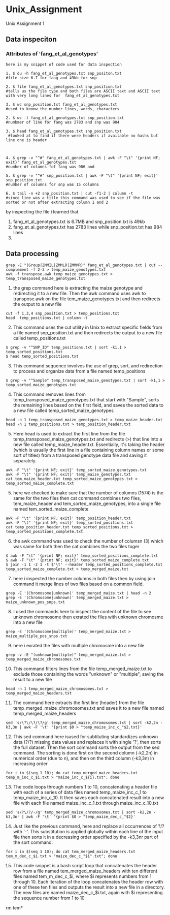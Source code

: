 # Unix_Assignment
Unix Assignment 1
## Data inspeciton
### Attributes of 'fang_et_al_genotypes'
```
here is my snippet of code used for data inspection
```
```
1. $ du -h fang_et_al_genotypes.txt snp_positon.txt
#file size 6.7 for fang and 49kb for snp

2. $ file fang_et_al_genotypes.txt snp_position.txt
#tells us the file type and both files are ASCII text and ASCII text with very long lines for  fang_et_al_genotypes.txt

3. $ wc snp_position.txt fang_et_al_genotypes.txt
#used to knonw the number lines, words, characters
     
2. $ wc -l fang_et_al_genotypes.txt snp_position.txt
#numbmer of line for fang was 2783 and snp was 984

3. $ head fang_et_al_genotypes.txt snp_position.txt
 #looked at to find if there were headers if available no hashs but line one is header 



4. $ grep -v "^#" fang_et_al_genotypes.txt | awk -F "\t" '{print NF; exit}' fang_et_al_genotypes.txt
#number of columns fof fang was 986 and 

5. $ grep -v "^#" snp_position.txt | awk -F "\t" '{print NF; exit}' snp_position.txt
#number of columns for snp was 15 columns

6. $ tail -n +2 snp_position.txt | cut -f1-2 | column -t
#since line was a title this command was used to see if the file was sorted or not after extracting column 1 and 2

```
by inspecting the file i learned that 
1. fang_et_al_genotypes.txt is 6.7MB and snp_position.txt is 49kb
2. fang_et_al_genotypes.txt has 2783 lines while  snp_position.txt has 984 lines
3. 

## Data processing
```
grep -E "(Group|ZMMIL|ZMMLR|ZMMMR)" fang_et_al_genotypes.txt | cut --complement -f 2-3 > temp_maize_genotypes.txt
awk -f transpose.awk temp_maize_genotypes.txt > temp_transposed_maize_genotypes.txt
```

1. the grep command here is extracting the maize genotype and redirecting it to a new file. Then the awk command uses awk to transpose.awk on the file tem_maize_genotypes.txt and then redirects the output to a new file 

```
cut -f 1,3,4 snp_position.txt > temp_positions.txt
head  temp_positions.txt | column -t 
```
2. This command uses the cut utility in Unix to extract specific fields from a file named snp_position.txt and then redirects the output to a new file called temp_positions.txt

 ```
$ grep -v "^SNP_ID" temp_positions.txt | sort -k1,1 > temp_sorted_positions.txt
$ head temp_sorted_positions.txt
 ```
3. This command sequence involves the use of grep, sort, and redirection to process and organize data from a file named temp_positions

```
$ grep -v "^Sample" temp_transposed_maize_genotypes.txt | sort -k1,1 > temp_sorted_maize_genotypes.txt
```
4. This command removes lines from temp_transposed_maize_genotypes.txt that start with "Sample", sorts the remaining lines based on the first field, and saves the sorted data to a new file called temp_sorted_maize_genotypes

```
head -n 1 temp_transposed_maize_genotypes.txt > temp_maize_header.txt
head -n 1 temp_positions.txt > temp_position_header.txt

```
5. Here head is used to extract the first line from the file temp_transposed_maize_genotypes.txt and redirects (>) that line into a new file called temp_maize_header.txt. Essentially, it's taking the header (which is usually the first line in a file containing column names or some sort of titles) from a transposed genotype data file and saving it separately. 
```
awk -F "\t" '{print NF; exit}' temp_sorted_maize_genotypes.txt
awk -F "\t" '{print NF; exit}' temp_maize_genotypes.txt
cat tem_maize_header.txt temp_sorted_maize_genotypes.txt > temp_sorted_maize_complete.txt

```
5. here we checked to make sure that the number of columns (1574) is the same for the two files then cat command combines two files, tem_maize_header and tem_sorted_maize_genotypes, into a single file named tem_sorted_maize_complete

```
awk -F "\t" '{print NF; exit}' temp_position_header.txt
awk -F "\t" '{print NF; exit}' temp_sorted_positions.txt
cat temp_position_header.txt temp_sorted_positions.txt > temp_sorted_positions_complete.txt

```
6. the awk command was used to check the number of columsn (3) which was same for both then the cat combines the two files toger

```
$ awk -F "\t" '{print NF; exit}' temp_sorted_positions_complete.txt
$ awk -F "\t" '{print NF; exit}' temp_sorted_maize_complete.txt
$ join -1 1 -2 1 -t $'\t' --header temp_sorted_positions_complete.txt temp_sorted_maize_complete.txt > temp_merged_maize.txt
```
7. here i inspected the number columns in both files then by using join command it merge lines of two files based on a common field.

```
grep -E '(Chromosome|unknown)' temp_merged_maize.txt | head -n 2
grep -E '(Chromosome|unknown)' temp_merged_maize.txt > maize_unknown_pos_snps.txt
```
8. I used the commands here to inspect the content of the file to see unknown chromosome then exrated the files with unknown chromosme into a new file

```
grep -E '(Chromosome|multiple)' temp_merged_maize.txt > maize_multiple_pos_snps.txt
```
9. here i exrated the files with multiple chromosme into a new file

```
grep -v -E "(unknown|multiple)" temp_merged_maize.txt > temp_merged_maize_chromosomes.txt
```
10. This command filters lines from the file temp_merged_maize.txt to exclude those containing the words "unknown" or "multiple", saving the result to a new file

```
head -n 1 temp_merged_maize_chromosomes.txt > temp_merged_maize_headers.txt
```
11. The command here extracts the first line (header) from the file temp_merged_maize_chromosomes.txt and saves it to a new file named temp_merged_maize_headers

```
sed 's/\?\/\?/\?/g' temp_merged_maize_chromosomes.txt | sort -k2,2n -k3,3n | awk -F '\t' '{print $0 > "temp_maize_inc_c_"$2.txt}'
```
12. This sed command here isused for subtituting standardizes unknown data (?/?) missing data values and replaces it with single '?', then sorts the full dataset. Then the sort command sorts the output from the sed command. The sorting is done first on the second column (-k2,2n) in numerical order (due to n), and then on the third column (-k3,3n) in increasing order

```
for i in $(seq 1 10); do cat temp_merged_maize_headers.txt temp_m_inc_c_$i.txt > "maize_inc_c_${i}.txt"; done
```
13. The code loops through numbers 1 to 10, concatenating a header file with each of a series of data files named temp_maize_inc_c_1 to temp_maize_inc_c_10. It then saves each concatenated result into a new file with each file named maize_inc_c_1.txt through maize_inc_c_10.txt

```
sed 's/?\/?/-/g' temp_merged_maize_chromosomes.txt | sort -k2,2n -k3,3nr | awk -F '\t' '{print $0 > "temp_maize_dec_c_"$2}'
```
14. Just like the previous command, here and replace all occurrences of ?/? with '-'. This substitution is applied globally within each line of the input file then sorts it in a decreasing order specified by the -k3,3nr part of the sort command.

```
for i in $(seq 1 10); do cat tem_merged_maize_headers.txt tem_m_dec_c_$i.txt > "maize_dec_c_"$i".txt"; done
```
15. This code snippet is a bash script loop that concatenates the header row from a file named tem_merged_maize_headers with ten different files named tem_m_dec_c_$i, where $i represents numbers from 1 through 10. Each iteration of the loop concatenates the header row with one of these ten files and outputs the result into a new file in a directory. The new files are named maize_dec_c_$i.txt, again with $i representing the sequence number from 1 to 10

rm tem*
